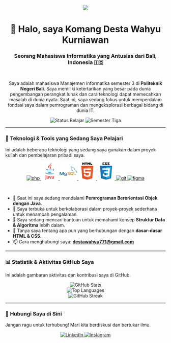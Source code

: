 <p align="center">
  <img src="https://github.com/dstwhyuu/Web-2C/blob/f0a2a625abad08121e17774214ca13ad02ba0d2c/banner%20github.png">
  </p>

<h1 align="center">👋 Halo, saya Komang Desta Wahyu Kurniawan</h1>
<h3 align="center">Seorang Mahasiswa Informatika yang Antusias dari Bali, Indonesia 🇮🇩</h3>

<br>

<p align="center">
  Saya adalah mahasiswa Manajemen Informatika semester 3 di <strong>Politeknik Negeri Bali</strong>. Saya memiliki ketertarikan yang besar pada dunia pengembangan perangkat lunak dan cara teknologi dapat memecahkan masalah di dunia nyata. Saat ini, saya sedang fokus untuk memperdalam fondasi saya dalam pemrograman dan mengeksplorasi berbagai bidang di dunia IT.
</p>

<p align="center">
  <img src="https://img.shields.io/badge/Status-Aktif%20Belajar-brightgreen?style=for-the-badge" alt="Status Belajar">
  <img src="https://img.shields.io/badge/Semester-Tiga-blue?style=for-the-badge" alt="Semester Tiga">
</p>

---

### 🚀 **Teknologi & Tools yang Sedang Saya Pelajari**

Ini adalah beberapa teknologi yang sedang saya gunakan dalam proyek kuliah dan pembelajaran pribadi saya.

<p align="center">
   <a href="https://www.php.com" target="_blank" rel="noreferrer"> 
     <img src="https://cdn.jsdelivr.net/gh/devicons/devicon@latest/icons/php/php-original.svg "alt="php" width="55" height="55"/> 
  </a>
  <a href="https://www.java.com" target="_blank" rel="noreferrer"> 
    <img src="https://raw.githubusercontent.com/devicons/devicon/master/icons/java/java-original-wordmark.svg" alt="java" width="55" height="55"/> 
  </a>
  <a href="https://www.mysql.com/" target="_blank" rel="noreferrer"> 
    <img src="https://raw.githubusercontent.com/devicons/devicon/master/icons/mysql/mysql-original-wordmark.svg" alt="mysql" width="55" height="55"/> 
  </a>
  <a href="https://developer.mozilla.org/en-US/docs/Web/HTML" target="_blank" rel="noreferrer">
    <img src="https://raw.githubusercontent.com/devicons/devicon/master/icons/html5/html5-original-wordmark.svg" alt="html5" width="55" height="55"/>
  </a>
  <a href="https://developer.mozilla.org/en-US/docs/Web/CSS" target="_blank" rel="noreferrer">
    <img src="https://raw.githubusercontent.com/devicons/devicon/master/icons/css3/css3-original-wordmark.svg" alt="css3" width="55" height="55"/>
  </a>
  <a href="https://git-scm.com/" target="_blank" rel="noreferrer">
    <img src="https://www.vectorlogo.zone/logos/git-scm/git-scm-icon.svg" alt="git" width="55" height="55"/>
  </a>
  <a href="https://www.figma.com/" target="_blank" rel="noreferrer"> 
    <img src="https://www.vectorlogo.zone/logos/figma/figma-icon.svg" alt="figma" width="55" height="55"/> 
  </a>
</p>

<br>

- 🌱 Saat ini saya sedang mendalami **Pemrograman Berorientasi Objek dengan Java**.
- 👯 Saya terbuka untuk berkolaborasi dalam proyek-proyek sederhana untuk menambah pengalaman.
- 🤔 Saya sedang mencari bantuan untuk memahami konsep **Struktur Data & Algoritma** lebih dalam.
- 💬 Tanya saya tentang apa pun yang berhubungan dengan **dasar-dasar HTML & CSS**.
- 📫 Cara menghubungi saya: **destawahyu771@gmail.com**

---

### 📊 **Statistik & Aktivitas GitHub Saya**

Ini adalah gambaran aktivitas dan kontribusi saya di GitHub.

<p align="center">
  <img src="https://github-readme-stats.vercel.app/api?username=dstwhyuu&show_icons=true&theme=tokyonight&hide_border=true&include_all_commits=true&count_private=true" alt="GitHub Stats" />
  <br/>
  <img src="https://github-readme-stats.vercel.app/api/top-langs/?username=dstwhyuu&layout=compact&theme=tokyonight&hide_border=true&langs_count=8" alt="Top Languages" />
  <br/>
  <img src="https://github-readme-streak-stats.herokuapp.com/?user=dstwhyuu&theme=tokyonight&hide_border=true" alt="GitHub Streak" />
</p>

---

### 🔗 **Hubungi Saya di Sini**

Jangan ragu untuk terhubung! Mari kita berdiskusi dan bertukar ilmu.

<p align="center">
  <a href="https://linkedin.com/in/[username-linkedin-kamu]">
    <img src="https://img.shields.io/badge/LinkedIn-0077B5?style=for-the-badge&logo=linkedin&logoColor=white" alt="LinkedIn"/>
  </a>
  <a href="https://instagram.com/dstwhyuu">
    <img src="https://img.shields.io/badge/Instagram-E4405F?style=for-the-badge&logo=instagram&logoColor=white" alt="Instagram"/>
  </a>
  </p>
